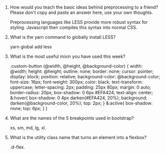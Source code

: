 <!-- Answers to the Self Study Questions go here -->

1. How would you teach the basic ideas behind preprocessing to a friend?  Please don't copy and paste an answer here, use your own thoughts.

    Preprocessing languages like LESS provide more robust syntax for styling. Javascript then compiles this syntax into normal CSS.

2. What is the yarn command to globally install LESS?

    yarn global add less

3. What is the most useful mixin you have used this week?

    .custom-button (@width, @height, @background-color) {
        width: @width;
        height: @height;
        outline: none;
        border: none;
        cursor: pointer;
        display: block;
        position: relative;
        background-color: @background-color;
        font-size: 16px;
        font-weight: 300px;
        color: black;
        text-transform: uppercase;
        letter-spacing: 2px;
        padding: 25px 80px;
        margin: 0 auto;
        border-radius: 20px;
        box-shadow: 0 6px #EFA424;
        text-align: center;
        &:hover{
            box-shadow: 0 4px darken(#EFA424, 20%);
            background: darken(@background-color, 20%);
            top: 2px;
        }
        &:active{
            box-shadow: none;
            top: 6px;
        }
    }

4. What are the names of the 5 breakpoints used in bootstrap?

    xs, sm, md, lg, xl.

5. What is the utility class name that turns an element into a flexbox?

    .d-flex.